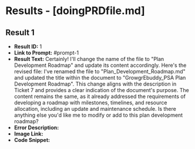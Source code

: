# Results - [doingPRDfile.md]

## Result 1
* **Result ID:** 1
* **Link to Prompt:** #prompt-1
* **Result Text:** Certainly! I'll change the name of the file to "Plan Development Roadmap" and update its content accordingly. Here's the revised file:
I've renamed the file to "Plan_Development_Roadmap.md" and updated the title within the document to "GrowgrEbuddy_PSA Plan Development Roadmap". This change aligns with the description in Ticket 7 and provides a clear indication of the document's purpose.
The content remains the same, as it already addressed the requirements of developing a roadmap with milestones, timelines, and resource allocation, including an update and maintenance schedule.
Is there anything else you'd like me to modify or add to this plan development roadmap?
* **Error Description:** 
* **Image Link:** 
* **Code Snippet:** 

